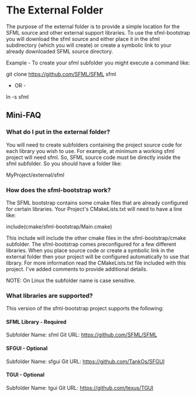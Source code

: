 # The External Folder

The purpose of the external folder is to provide a simple location for the SFML source and other external support libraries. To use the sfml-bootstrap you will download the sfml source and either place it in the sfml subdirectory (which you will create) or create a symbolic link to your already downloaded SFML source directory.

Example - To create your sfml subfolder you might execute a command like:

git clone https://github.com/SFML/SFML sfml

- OR -

ln -s <my sfml source dir> sfml

## Mini-FAQ

### What do I put in the external folder?

You will need to create subfolders containing the project source code for each library you wish to use. For example, at minimum a working sfml project will need sfml. So, SFML source code must be directly inside the sfml subfolder. So you should have a folder like:

MyProject/external/sfml

### How does the sfml-bootstrap work?

The SFML bootstrap contains some cmake files that are already configured for certain libraries. Your Project's CMakeLists.txt will need to have a line like:

include(cmake/sfml-bootstrap/Main.cmake)

This include will include the other cmake files in the sfml-bootstrap/cmake subfolder. The sfml-bootstrap comes preconfigured for a few different libraries. When you place source code or create a symbolic link in the external folder then your project will be configured automatically to use that library. For more information read the CMakeLists.txt file included with this project. I've added comments to provide additional details.

NOTE: On Linux the subfolder name is case sensitive.

### What libraries are supported?

This version of the sfml-bootstrap project supports the following:

#### SFML Library - Required
Subfolder Name: sfml
Git URL: https://github.com/SFML/SFML

#### SFGUI - Optional
Subfolder Name: sfgui
Git URL: https://github.com/TankOs/SFGUI

#### TGUI - Optional
Subfolder Name: tgui
Git URL: https://github.com/texus/TGUI

